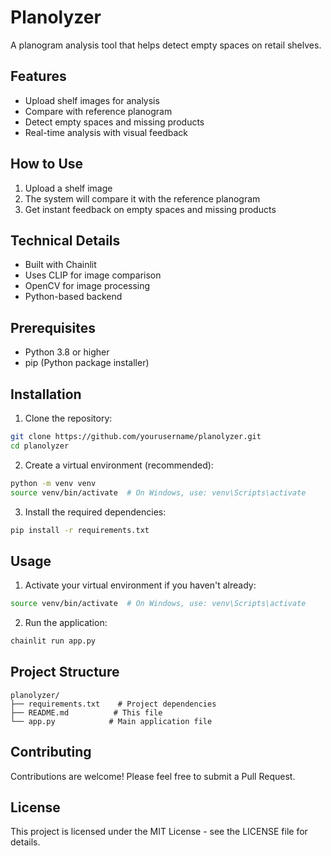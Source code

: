 # Planolyzer

A planogram analysis tool that helps detect empty spaces on retail shelves.

## Features
- Upload shelf images for analysis
- Compare with reference planogram
- Detect empty spaces and missing products
- Real-time analysis with visual feedback

## How to Use
1. Upload a shelf image
2. The system will compare it with the reference planogram
3. Get instant feedback on empty spaces and missing products

## Technical Details
- Built with Chainlit
- Uses CLIP for image comparison
- OpenCV for image processing
- Python-based backend

## Prerequisites

- Python 3.8 or higher
- pip (Python package installer)

## Installation

1. Clone the repository:
```bash
git clone https://github.com/yourusername/planolyzer.git
cd planolyzer
```

2. Create a virtual environment (recommended):
```bash
python -m venv venv
source venv/bin/activate  # On Windows, use: venv\Scripts\activate
```

3. Install the required dependencies:
```bash
pip install -r requirements.txt
```

## Usage

1. Activate your virtual environment if you haven't already:
```bash
source venv/bin/activate  # On Windows, use: venv\Scripts\activate
```

2. Run the application:
```bash
chainlit run app.py
```

## Project Structure

```
planolyzer/
├── requirements.txt    # Project dependencies
├── README.md          # This file
└── app.py            # Main application file
```

## Contributing

Contributions are welcome! Please feel free to submit a Pull Request.

## License

This project is licensed under the MIT License - see the LICENSE file for details. 